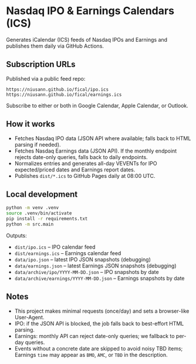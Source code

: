 # Nasdaq IPO & Earnings Calendars (ICS)

Generates iCalendar (ICS) feeds of Nasdaq IPOs and Earnings and publishes them daily via GitHub Actions.

## Subscription URLs

Published via a public feed repo:

```
https://niusann.github.io/fical/ipo.ics
https://niusann.github.io/fical/earnings.ics
```

Subscribe to either or both in Google Calendar, Apple Calendar, or Outlook.

## How it works

- Fetches Nasdaq IPO data (JSON API where available; falls back to HTML parsing if needed).
- Fetches Nasdaq Earnings data (JSON API). If the monthly endpoint rejects date-only queries, falls back to daily endpoints.
- Normalizes entries and generates all-day VEVENTs for IPO expected/priced dates and Earnings report dates.
- Publishes `dist/*.ics` to GitHub Pages daily at 08:00 UTC.

## Local development

```bash
python -m venv .venv
source .venv/bin/activate
pip install -r requirements.txt
python -m src.main
```

Outputs:
- `dist/ipo.ics` – IPO calendar feed
- `dist/earnings.ics` – Earnings calendar feed
- `data/ipo.json` – latest IPO JSON snapshots (debugging)
- `data/earnings.json` – latest Earnings JSON snapshots (debugging)
- `data/archive/ipo/YYYY-MM-DD.json` – IPO snapshots by date
- `data/archive/earnings/YYYY-MM-DD.json` – Earnings snapshots by date

## Notes
- This project makes minimal requests (once/day) and sets a browser-like User-Agent.
- IPO: if the JSON API is blocked, the job falls back to best-effort HTML parsing.
- Earnings: monthly API can reject date-only queries; we fallback to per-day queries.
- Events without a concrete date are skipped to avoid noisy TBD items; Earnings `time` may appear as `BMO`, `AMC`, or `TBD` in the description.
